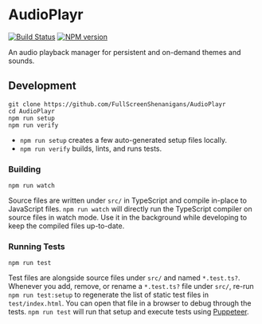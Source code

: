 <!-- {{Top}} -->
# AudioPlayr
[![Build Status](https://travis-ci.org/FullScreenShenanigans/AudioPlayr.svg?branch=master)](https://travis-ci.org/FullScreenShenanigans/AudioPlayr)
[![NPM version](https://badge.fury.io/js/audioplayr.svg)](http://badge.fury.io/js/audioplayr)

An audio playback manager for persistent and on-demand themes and sounds.
<!-- {{/Top}} -->

<!-- {{Development}} -->
## Development

```
git clone https://github.com/FullScreenShenanigans/AudioPlayr
cd AudioPlayr
npm run setup
npm run verify
```

* `npm run setup` creates a few auto-generated setup files locally.
* `npm run verify` builds, lints, and runs tests.

### Building

```shell
npm run watch
```

Source files are written under `src/` in TypeScript and compile in-place to JavaScript files.
`npm run watch` will directly run the TypeScript compiler on source files in watch mode.
Use it in the background while developing to keep the compiled files up-to-date.

### Running Tests

```shell
npm run test
```

Test files are alongside source files under `src/` and named `*.test.ts?`.
Whenever you add, remove, or rename a `*.test.ts?` file under `src/`, re-run `npm run test:setup` to regenerate the list of static test files in `test/index.html`.
You can open that file in a browser to debug through the tests.
`npm run test` will run that setup and execute tests using [Puppeteer](https://github.com/GoogleChrome/puppeteer).
<!-- {{/Development}} -->
